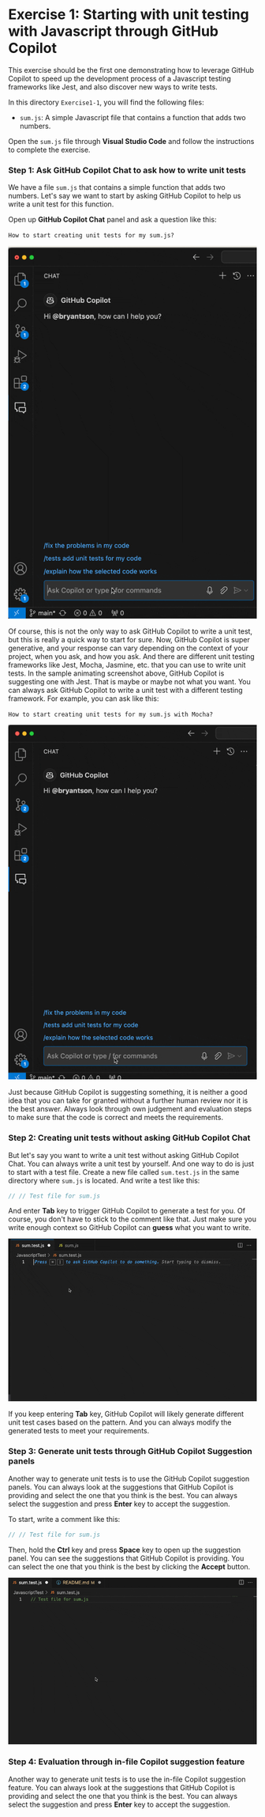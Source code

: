 # Exercise 1: Starting with unit testing with Javascript through GitHub Copilot

This exercise should be the first one demonstrating how to leverage GitHub Copilot to speed up the development process of a Javascript testing frameworks like Jest, and also discover new ways to write tests.

In this directory `Exercise1-1`, you will find the following files:
- `sum.js`: A simple Javascript file that contains a function that adds two numbers.

Open the `sum.js` file through **Visual Studio Code** and follow the instructions to complete the exercise.

### Step 1: Ask GitHub Copilot Chat to ask how to write unit tests

We have a file `sum.js` that contains a simple function that adds two numbers. Let's say we want to start by asking GitHub Copilot to help us write a unit test for this function.

Open up **GitHub Copilot Chat** panel and ask a question like this:

`How to start creating unit tests for my sum.js?`

![Ask GitHub Copilot to write a unit test](../../images/Exercise1-1/1_AskCopilot4UnitTest.gif)

Of course, this is not the only way to ask GitHub Copilot to write a unit test, but this is really a quick way to start for sure. Now, GitHub Copilot is super generative, and your response can vary depending on the context of your project, when you ask, and how you ask. And there are different unit testing frameworks like Jest, Mocha, Jasmine, etc. that you can use to write unit tests. In the sample animating screenshot above, GitHub Copilot is suggesting one with Jest. That is maybe or maybe not what you want. You can always ask GitHub Copilot to write a unit test with a different testing framework. For example, you can ask like this:

`How to start creating unit tests for my sum.js with Mocha?`

![Unit Test in Mocha](../../images/Exercise1-1/2_AskToWriteUnitTestInMocha.gif)

Just because GitHub Copilot is suggesting something, it is neither a good idea that you can take for granted without a further human review nor it is the best answer. Always look through own judgement and evaluation steps to make sure that the code is correct and meets the requirements.

### Step 2: Creating unit tests without asking GitHub Copilot Chat

But let's say you want to write a unit test without asking GitHub Copilot Chat. You can always write a unit test by yourself. And one way to do is just to start with a test file. Create a new file called `sum.test.js` in the same directory where `sum.js` is located. And write a test like this:

```javascript
// // Test file for sum.js
```
And enter **Tab** key to trigger GitHub Copilot to generate a test for you. Of course, you don't have to stick to the comment like that. Just make sure you write enough context so GitHub Copilot can **guess** what you want to write.

![Write a test file](../../images/Exercise1-1/3_GenerateUnitTestsThroughTabs.gif)

If you keep entering **Tab** key, GitHub Copilot will likely generate different unit test cases based on the pattern. And you can always modify the generated tests to meet your requirements.

### Step 3: Generate unit tests through GitHub Copilot Suggestion panels

Another way to generate unit tests is to use the GitHub Copilot suggestion panels. You can always look at the suggestions that GitHub Copilot is providing and select the one that you think is the best. You can always select the suggestion and press **Enter** key to accept the suggestion.

To start, write a comment like this:

```javascript
// // Test file for sum.js
```

Then, hold the **Ctrl** key and press **Space** key to open up the suggestion panel. You can see the suggestions that GitHub Copilot is providing. You can select the one that you think is the best by clicking the **Accept** button.

![Generate unit tests through suggestion panels](../../images/Exercise1-1/4_GenerateTestsThroughCopilotPanel.gif)

### Step 4: Evaluation through in-file Copilot suggestion feature

Another way to generate unit tests is to use the in-file Copilot suggestion feature. You can always look at the suggestions that GitHub Copilot is providing and select the one that you think is the best. You can always select the suggestion and press **Enter** key to accept the suggestion.